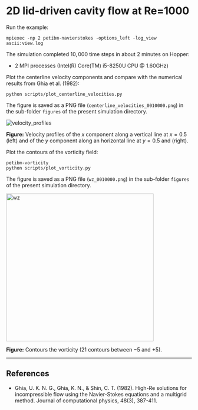 # 2D lid-driven cavity flow at Re=1000

Run the example:

```shell
mpiexec -np 2 petibm-navierstokes -options_left -log_view ascii:view.log
```

The simulation completed $10,000$ time steps in about $2$ minutes on Hopper:

* 2 MPI processes (Intel(R) Core(TM) i5-8250U CPU @ 1.60GHz)

Plot the centerline velocity components and compare with the numerical results from Ghia et al. (1982):

```shell
python scripts/plot_centerline_velocities.py
```

The figure is saved as a PNG file (`centerline_velocities_0010000.png`) in the sub-folder `figures` of the present simulation directory.

<img src="figures/centerline_velocities_0010000.png" alt="velocity_profiles" widht="400">

**Figure:** Velocity profiles of the $x$ component along a vertical line at $x=0.5$ (left) and of the $y$ component along an horizontal line at $y=0.5$ and (right).

Plot the contours of the vorticity field:

```shell
petibm-vorticity
python scripts/plot_vorticity.py
```

The figure is saved as a PNG file (`wz_0010000.png`) in the sub-folder `figures` of the present simulation directory.

<img src="figures/wz_0010000.png" alt="wz" width="400"/>

**Figure:** Contours the vorticity ($21$ contours between $-5$ and $+5$).

---

## References

* Ghia, U. K. N. G., Ghia, K. N., & Shin, C. T. (1982). High-Re solutions for incompressible flow using the Navier-Stokes equations and a multigrid method. Journal of computational physics, 48(3), 387-411.

